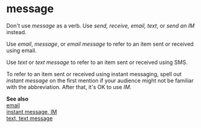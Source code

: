 # message

Don't use *message* as a verb. Use *send, receive, email, text*, or *send an* *IM* instead.

Use *email*, *message*, or *email message* to refer to an item sent or received using email. 

Use *text* or *text message* to refer to an item sent or received using SMS. 

To refer to an item sent or received using instant messaging, spell out *instant message* on the first mention if your audience might not be familiar with the abbreviation. After that, it's OK to use *IM*.

**See also**   
[email](../e/email.md)  
[instant message, IM](../i/instant-message-im.md)  
[text, text message](../t/text-text-message.md)
